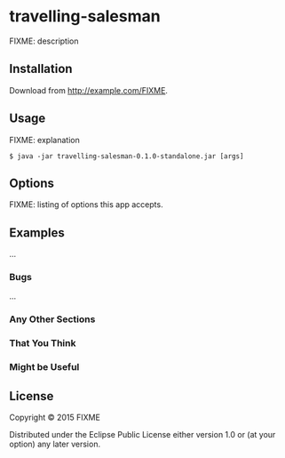 # travelling-salesman

FIXME: description

## Installation

Download from http://example.com/FIXME.

## Usage

FIXME: explanation

    $ java -jar travelling-salesman-0.1.0-standalone.jar [args]

## Options

FIXME: listing of options this app accepts.

## Examples

...

### Bugs

...

### Any Other Sections
### That You Think
### Might be Useful

## License

Copyright © 2015 FIXME

Distributed under the Eclipse Public License either version 1.0 or (at
your option) any later version.
